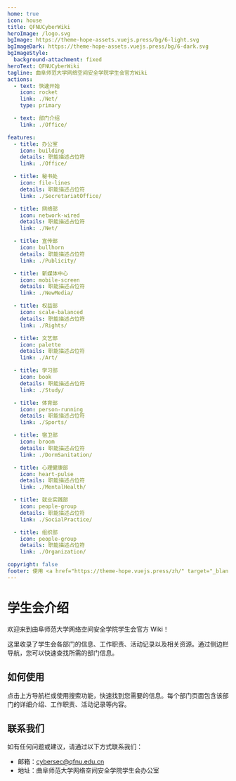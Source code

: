 ```yaml
---
home: true
icon: house
title: QFNUCyberWiki
heroImage: /logo.svg
bgImage: https://theme-hope-assets.vuejs.press/bg/6-light.svg
bgImageDark: https://theme-hope-assets.vuejs.press/bg/6-dark.svg
bgImageStyle:
  background-attachment: fixed
heroText: QFNUCyberWiki
tagline: 曲阜师范大学网络空间安全学院学生会官方Wiki
actions:
  - text: 快速开始
    icon: rocket
    link: ./Net/
    type: primary

  - text: 部门介绍
    link: ./Office/

features:
  - title: 办公室
    icon: building
    details: 职能描述占位符
    link: ./Office/

  - title: 秘书处
    icon: file-lines
    details: 职能描述占位符
    link: ./SecretariatOffice/

  - title: 网络部
    icon: network-wired
    details: 职能描述占位符
    link: ./Net/

  - title: 宣传部
    icon: bullhorn
    details: 职能描述占位符
    link: ./Publicity/

  - title: 新媒体中心
    icon: mobile-screen
    details: 职能描述占位符
    link: ./NewMedia/

  - title: 权益部
    icon: scale-balanced
    details: 职能描述占位符
    link: ./Rights/

  - title: 文艺部
    icon: palette
    details: 职能描述占位符
    link: ./Art/

  - title: 学习部
    icon: book
    details: 职能描述占位符
    link: ./Study/

  - title: 体育部
    icon: person-running
    details: 职能描述占位符
    link: ./Sports/

  - title: 宿卫部
    icon: broom
    details: 职能描述占位符
    link: ./DormSanitation/

  - title: 心理健康部
    icon: heart-pulse
    details: 职能描述占位符
    link: ./MentalHealth/

  - title: 就业实践部
    icon: people-group
    details: 职能描述占位符
    link: ./SocialPractice/

  - title: 组织部
    icon: people-group
    details: 职能描述占位符
    link: ./Organization/

copyright: false
footer: 使用 <a href="https://theme-hope.vuejs.press/zh/" target="_blank">VuePress Theme Hope</a> 主题 | MIT 协议, 版权所有 © 2025-至今 QFNUCyberWiki
---
```


# 学生会介绍

欢迎来到曲阜师范大学网络空间安全学院学生会官方 Wiki！

这里收录了学生会各部门的信息、工作职责、活动记录以及相关资源。通过侧边栏导航，您可以快速查找所需的部门信息。

## 如何使用

点击上方导航栏或使用搜索功能，快速找到您需要的信息。每个部门页面包含该部门的详细介绍、工作职责、活动记录等内容。

## 联系我们

如有任何问题或建议，请通过以下方式联系我们：

- 邮箱：cybersec@qfnu.edu.cn
- 地址：曲阜师范大学网络空间安全学院学生会办公室
